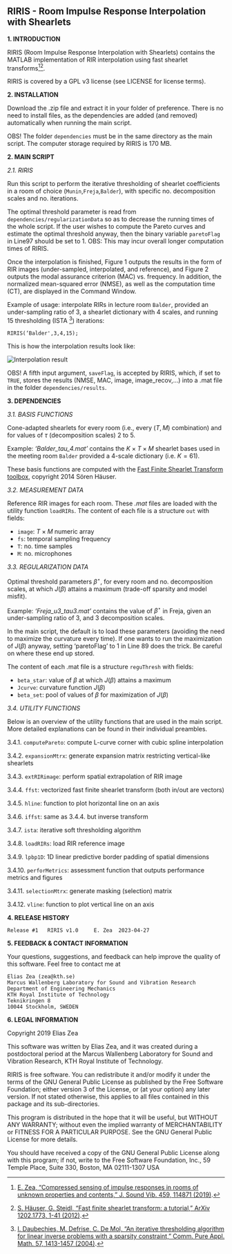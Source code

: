 RIRIS - Room Impulse Response Interpolation with Shearlets
-----------------------------------------------------------------

**1. INTRODUCTION**

RIRIS (Room Impulse Response Interpolation with Shearlets) contains the MATLAB implementation of RIR interpolation using fast shearlet transforms[^1][^2]. 

[^1]: [E. Zea, “Compressed sensing of impulse responses in rooms of unknown properties and contents,” J. Sound Vib.  459, 114871 (2019)](http://kth.diva-portal.org/smash/record.jsf?pid=diva2%3A1340771&dswid=-7099).
[^2]: [S. Häuser, G. Steidl, “Fast finite shearlet transform: a tutorial,” ArXiv 1202.1773, 1-41 (2012)](https://arxiv.org/abs/1202.1773).

RIRIS is covered by a GPL v3 license (see LICENSE for license terms).

**2. INSTALLATION**

Download the .zip file and extract it in your folder of preference. There is no need to install files, as the dependencies are added (and removed) automatically when running the main script. 

OBS! The folder `dependencies` must be in the same directory as the main script. The computer storage required by RIRIS is 170 MB. 

**2. MAIN SCRIPT**

_2.1. RIRIS_

Run this script to perform the iterative thresholding of shearlet coefficients in a room of choice (`Munin`,`Freja`,`Balder`), with specific no. decomposition scales and no. iterations. 

The optimal threshold parameter is read from `dependencies/regularizationData` so as to decrease the running times of the whole script. If the user wishes to compute the Pareto curves and estimate the optimal threshold anyway, then the binary variable `paretoFlag` in Line97 should be set to 1. OBS: This may incur overall longer computation times of RIRIS. 

Once the interpolation is finished, Figure 1 outputs the results in the form of RIR images (under-sampled, interpolated, and reference), and Figure 2 outputs the modal assurance criterion ($\textrm{MAC}$) vs. frequency. In addition, the normalized mean-squared error ($\textrm{NMSE}$), as well as the computation time ($\textrm{CT}$), are displayed in the Command Window.

Example of usage: interpolate RIRs in lecture room `Balder`, provided an under-sampling ratio of 3, a shearlet dictionary with 4 scales, and running 15 thresholding (ISTA [^3]) iterations:

```
RIRIS(‘Balder',3,4,15);
```

This is how the interpolation results look like: 

![Interpolation result](https://github.com/eliaszea/RIRIS/blob/main/dependencies/example.jpeg)

[^3]: [I. Daubechies, M. Defrise, C. De Mol, “An iterative thresholding algorithm for linear inverse problems with a sparsity constraint,” Comm. Pure Appl. Math. 57, 1413-1457 (2004)](https://arxiv.org/abs/math/0307152).

OBS! A fifth input argument, `saveFlag`, is accepted by RIRIS, which, if set to `TRUE`, stores the results (NMSE, MAC, image, image_recov,…) into a .mat file in the folder `dependencies/results`.

**3. DEPENDENCIES**

_3.1. BASIS FUNCTIONS_

Cone-adapted shearlets for every room (i.e., every $(T,M)$ combination) and for values of $\tau$ (decomposition scales) $2$ to $5$. 

Example: _‘Balder_tau_4.mat’_ contains the $K \times T \times M$ shearlet bases used in the meeting room `Balder` provided a 4-scale dictionary (i.e. $K = 61$).

These basis functions are computed with the [Fast Finite Shearlet Transform toolbox](https://github.com/rujieyin/toolbox_FFST), copyright 2014 Sören Häuser.

_3.2. MEASUREMENT DATA_

Reference RIR images for each room. These _.mat_ files are loaded with the utility function `loadRIRs`. The content of each file is a structure `out` with fields: 

- `image`:  	$T \times M$ numeric array 
- `fs`: 	temporal sampling frequency
- `T`:		no. time samples
- `M`: 		no. microphones
 
_3.3. REGULARIZATION DATA_

Optimal threshold parameters $\beta^\star$, for every room and no. decomposition scales, at which $J(\beta)$ attains a maximum (trade-off sparsity and model misfit). 

Example: _‘Freja_u3_tau3.mat’_ contains the value of $\beta^\star$ in Freja, given an under-sampling ratio of 3, and 3 decomposition scales. 

In the main script, the default is to load these parameters (avoiding the need to maximize the curvature every time). If one wants to run the maximization of $J(\beta)$ anyway, setting ‘paretoFlag’ to 1 in Line 89 does the trick. Be careful on where these end up stored.

The content of each .mat file is a structure `reguThresh` with fields:

- `beta_star`: 	value of $\beta$ at which $J(\beta)$ attains a maximum
- `Jcurve`:	curvature function $J(\beta)$
- `beta_set`: 	pool of values of $\beta$ for maximization of $J(\beta)$

_3.4. UTILITY FUNCTIONS_

Below is an overview of the utility functions that are used in the main script. More detailed explanations can be found in their individual preambles. 

3.4.1. `computePareto`: compute L-curve corner with cubic spline interpolation

3.4.2. `expansionMtrx`: generate expansion matrix restricting vertical-like shearlets

3.4.3. `extRIRimage`: perform spatial extrapolation of RIR image

3.4.4. `ffst`: vectorized fast finite shearlet transform (both in/out are vectors)

3.4.5. `hline`: function to plot horizontal line on an axis

3.4.6. `iffst`: same as 3.4.4. but inverse transform

3.4.7. `ista`: iterative soft thresholding algorithm

3.4.8. `loadRIRs`: load RIR reference image

3.4.9. `lpbp1D`: 1D linear predictive border padding of spatial dimensions

3.4.10. `perforMetrics`: assessment function that outputs performance metrics and figures

3.4.11. `selectionMtrx`: generate masking (selection) matrix

3.4.12. `vline`: function to plot vertical line on an axis


**4. RELEASE HISTORY**

	Release #1	 RIRIS v1.0 	E. Zea	2023-04-27


**5. FEEDBACK & CONTACT INFORMATION**

Your questions, suggestions, and feedback can help improve the quality of this software. Feel free to contact me at

	Elias Zea (zea@kth.se)
	Marcus Wallenberg Laboratory for Sound and Vibration Research
	Department of Engineering Mechanics
	KTH Royal Institute of Technology
	Teknikringen 8
	10044 Stockholm, SWEDEN


**6. LEGAL INFORMATION**

Copyright 2019 Elias Zea

This software was written by Elias Zea, and it was created during a postdoctoral period at the Marcus Wallenberg Laboratory for Sound and Vibration Research, KTH Royal Institute of Technology. 

RIRIS is free software. You can redistribute it and/or modify it under the
terms of the GNU General Public License as published by the Free Software Foundation; either version 3 of the License, or (at your option) any later version. If not stated otherwise, this applies to all files contained in this package and its sub-directories. 

This program is distributed in the hope that it will be useful, but WITHOUT ANY WARRANTY; without even the implied warranty of MERCHANTABILITY or FITNESS FOR A PARTICULAR PURPOSE.  See the GNU General Public License for more details.

You should have received a copy of the GNU General Public License
along with this program; if not, write to the Free Software Foundation, Inc., 59 Temple Place, Suite 330, Boston, MA  02111-1307  USA
